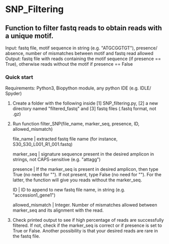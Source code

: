 # SNP_Filtering

## Function to filter fastq reads to obtain reads with a unique motif.
Input: fastq file, motif sequence in string (e.g. "ATGCGGTGT"), presence/ absence, number of mismatches between motif and fastq read allowed
Output: fastq file with reads containing the motif sequence (if presence == True), otherwise reads without the motif if presence == False

### Quick start

Requirements: Python3, Biopython module, any python IDE (e.g. IDLE/ Spyder)

1. Create a folder with the following inside [1] SNP_filtering.py, [2] a new directory named "filtered_fastq" and [3] fastq files (.fastq format, not .gz)

3. Run function filter_SNP(file_name, marker_seq, presence, ID, allowed_mismatch)
    
    file_name | extracted fastq file name (for instance, S30_S30_L001_R1_001.fastq)
    
    marker_seq | signature sequence present in the desired amplicon in strings, not CAPS-sensitive (e.g. "attagg")
    
    presence | If the marker_seq is present in desired amplicon, then type True (no need for ""). If not present, type False (no need for ""). For the latter, the function will give you reads without the marker_seq.
    
    ID | ID to append to new fastq file name, in string  (e.g. "accession1_gene1")
    
    allowed_mismatch | Integer. Number of mismatches allowed between marker_seq and its alignment with the read. 
    
3. Check printed output to see if high percentage of reads are successfully filtered. If not, check if the marker_seq is correct or if presence is set to True or False. Another possibility is that your desired reads are rare in the fastq file.
